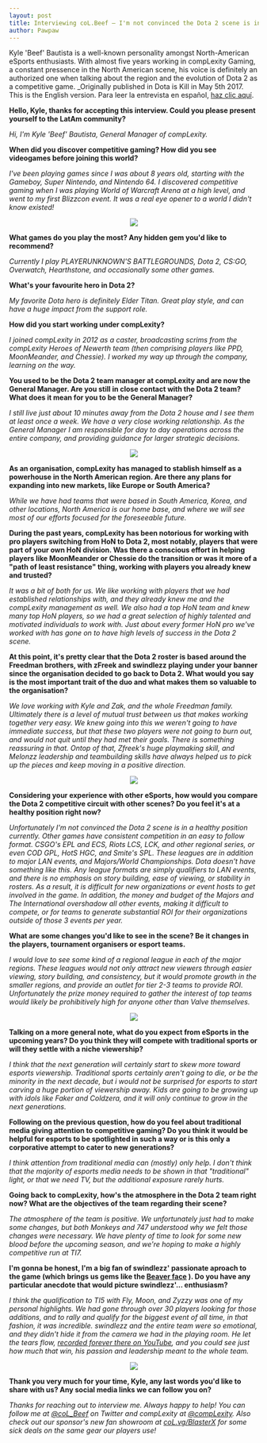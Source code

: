 ```yaml
---
layout: post
title: Interviewing coL.Beef — I'm not convinced the Dota 2 scene is in a healthy position
author: Pawpaw
---
```


Kyle 'Beef' Bautista is a well-known personality amongst North-American eSports enthusiasts. With almost five years working in compLexity Gaming, a constant pressence in the North American scene, his voice is definitely an authorized one when talking about the region and the evolution of Dota 2 as a competitive game. _Originally published in Dota is Kill in May 5th 2017. This is the English version. Para leer la entrevista en español, [haz clic aquí](entrevista-col-beef).

**Hello, Kyle, thanks for accepting this interview. Could you please present yourself to the LatAm community?**

_Hi, I'm Kyle 'Beef' Bautista, General Manager of compLexity._

**When did you discover competitive gaming? How did you see videogames before joining this world?**

_I've been playing games since I was about 8 years old, starting with the Gameboy, Super Nintendo, and Nintendo 64. I discovered competitive gaming when I was playing World of Warcraft Arena at a high level, and went to my first Blizzcon event. It was a real eye opener to a world I didn't know existed!_

<p align="center">
  <img src="http://pawpaw.me/images/posts/beef1.jpg">
</p>

**What games do you play the most? Any hidden gem you'd like to recommend?**

_Currently I play PLAYERUNKNOWN'S BATTLEGROUNDS, Dota 2, CS:GO, Overwatch, Hearthstone, and occasionally some other games._

**What's your favourite hero in Dota 2?**

_My favorite Dota hero is definitely Elder Titan. Great play style, and can have a huge impact from the support role._

**How did you start working under compLexity?**

_I joined compLexity in 2012 as a caster, broadcasting scrims from the compLexity Heroes of Newerth team (then comprising players like PPD, MoonMeander, and Chessie). I worked my way up through the company, learning on the way._

**You used to be the Dota 2 team manager at compLexity and are now the General Manager. Are you still in close contact with the Dota 2 team? What does it mean for you to be the General Manager?**

_I still live just about 10 minutes away from the Dota 2 house and I see them at least once a week. We have a very close working relationship. As the General Manager I am responsible for day to day operations across the entire company, and providing guidance for larger strategic decisions._

<p align="center">
  <img src="http://pawpaw.me/images/posts/beef2.jpg">
</p>

**As an organisation, compLexity has managed to stablish himself as a powerhouse in the North American region. Are there any plans for expanding into new markets, like Europe or South America?**

_While we have had teams that were based in South America, Korea, and other locations, North America is our home base, and where we will see most of our efforts focused for the foreseeable future._

**During the past years, compLexity has been notorious for working with pro players switching from HoN to Dota 2, most notably, players that were part of your own HoN division. Was there a conscious effort in helping players like MoonMeander or Chessie do the transition or was it more of a "path of least resistance" thing, working with players you already knew and trusted?**

_It was a bit of both for us. We like working with players that we had established relationships with, and they already knew me and the compLexity management as well. We also had a top HoN team and knew many top HoN players, so we had a great selection of highly talented and motivated individuals to work with. Just about every former HoN pro we've worked with has gone on to have high levels of success in the Dota 2 scene._

**At this point, it's pretty clear that the Dota 2 roster is based around the Freedman brothers, with zFreek and swindlezz playing under your banner since the organisation decided to go back to Dota 2. What would you say is the most important trait of the duo and what makes them so valuable to the organisation?**

_We love working with Kyle and Zak, and the whole Freedman family. Ultimately there is a level of mutual trust between us that makes working together very easy. We knew going into this we weren't going to have immediate success, but that these two players were not going to burn out, and would not quit until they had met their goals. There is something reassuring in that. Ontop of that, Zfreek's huge playmaking skill, and Melonzz leadership and teambuilding skills have always helped us to pick up the pieces and keep moving in a positive direction._

<p align="center">
  <img src="http://pawpaw.me/images/posts/beef3.jpg">
</p>

**Considering your experience with other eSports, how would you compare the Dota 2 competitive circuit with other scenes? Do you feel it's at a healthy position right now?**

_Unfortunately I'm not convinced the Dota 2 scene is in a healthy position currently. Other games have consistent competition in an easy to follow format. CSGO's EPL and ECS, Riots LCS, LCK, and other regional series, or even COD GPL, HotS HGC, and Smite's SPL. These leagues are in addition to major LAN events, and Majors/World Championships. Dota doesn't have something like this. Any league formats are simply qualifiers to LAN events, and there is no emphasis on story building, ease of viewing, or stability in rosters. As a result, it is difficult for new organizations or event hosts to get involved in the game. In addition, the money and budget of the Majors and The International overshadow all other events, making it difficult to compete, or for teams to generate substantial ROI for their organizations outside of those 3 events per year._

**What are some changes you'd like to see in the scene? Be it changes in the players, tournament organisers or esport teams.**

_I would love to see some kind of a regional league in each of the major regions. These leagues would not only attract new viewers through easier viewing, story building, and consistency, but it would promote growth in the smaller regions, and provide an outlet for tier 2-3 teams to provide ROI. Unfortunately the prize money required to gather the interest of top teams would likely be prohibitively high for anyone other than Valve themselves._

<p align="center">
  <img src="http://pawpaw.me/images/posts/beef4.jpg">
</p>

**Talking on a more general note, what do you expect from eSports in the upcoming years? Do you think they will compete with traditional sports or will they settle with a niche viewership?**

_I think that the next generation will certainly start to skew more toward esports viewership. Traditional sports certainly aren't going to die, or be the minority in the next decade, but i would not be surprised for esports to start carving a huge portion of viewership away. Kids are going to be growing up with idols like Faker and Coldzera, and it will only continue to grow in the next generations._

**Following on the previous question, how do you feel about traditional media giving attention to competitive gaming? Do you think it would be helpful for esports to be spotlighted in such a way or is this only a corporative attempt to cater to new generations?**

_I think attention from traditional media can (mostly) only help. I don't think that the majority of esports media needs to be shown in that "traditional" light, or that we need TV, but the additional exposure rarely hurts._

**Going back to compLexity, how's the atmosphere in the Dota 2 team right now? What are the objectives of the team regarding their scene?**

_The atmosphere of the team is positive. We unfortunately just had to make some changes, but both Monkeys and 747 understood why we felt those changes were necessary. We have plenty of time to look for some new blood before the upcoming season, and we're hoping to make a highly competitive run at TI7._

**I'm gonna be honest, I'm a big fan of swindlezz' passionate aproach to the game (which brings us gems like the [Beaver face](https://www.youtube.com/watch?v=Vkor8_LJr4A) ). Do you have any particular anecdote that would picture swindlezz'... enthusiasm?**

_I think the qualification to TI5 with Fly, Moon, and Zyzzy was one of my personal highlights. We had gone through over 30 players looking for those additions, and to rally and qualify for the biggest event of all time, in that fashion, it was incredible. swindlezz and the entire team were so emotional, and they didn't hide it from the camera we had in the playing room. He let the tears flow, [recorded forever there on YouTube](https://www.youtube.com/watch?v=K2mJgIVqwDg), and you could see just how much that win, his passion and leadership meant to the whole team._

<p align="center">
  <img src="http://pawpaw.me/images/posts/beef5.jpg">
</p>

**Thank you very much for your time, Kyle, any last words you'd like to share with us? Any social media links we can follow you on?**

_Thanks for reaching out to interview me. Always happy to help! You can follow me at [@coL_Beef](https://twitter.com/coL_Beef) on Twitter and compLexity at [@compLexity](twitter.com/compLexity). Also check out our sponsor's new fan showroom at [coL.vg/BlasterX](coL.vg/BlasterX) for some sick deals on the same gear our players use!_